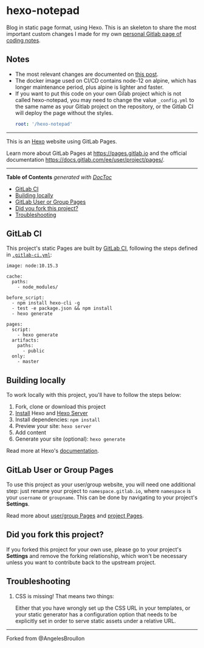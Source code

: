 # hexo-notepad

Blog in static page format, using Hexo. This is an skeleton to share the most important custom changes I made for my own [personal Gitlab page of coding notes](https://angelesbroullon.gitlab.io/code-notepad/).

## Notes

* The most relevant changes are documented on [this post](https://angelesbroullon.gitlab.io/code-notepad/2019/04/08/gitlab-and-hexo/).
* The docker image used on CI/CD contains node-12 on alpine, which has longer maintenance period, plus alpine is lighter and faster.
* If you want to put this code on your own Gilab project which is not called hexo-notepad, you may need to change the value `_config.yml` to the same name as your Gitlab project on the repository, or the Gitlab CI will deploy the page without the styles.
  ```yml
  root: '/hexo-notepad'
  ```

---

This is an [Hexo] website using GitLab Pages.

Learn more about GitLab Pages at https://pages.gitlab.io and the official
documentation https://docs.gitlab.com/ee/user/project/pages/.

---

<!-- START doctoc generated TOC please keep comment here to allow auto update -->
<!-- DON'T EDIT THIS SECTION, INSTEAD RE-RUN doctoc TO UPDATE -->
**Table of Contents**  *generated with [DocToc](https://github.com/thlorenz/doctoc)*

- [GitLab CI](#gitlab-ci)
- [Building locally](#building-locally)
- [GitLab User or Group Pages](#gitlab-user-or-group-pages)
- [Did you fork this project?](#did-you-fork-this-project)
- [Troubleshooting](#troubleshooting)

<!-- END doctoc generated TOC please keep comment here to allow auto update -->

## GitLab CI

This project's static Pages are built by [GitLab CI][ci], following the steps
defined in [`.gitlab-ci.yml`](.gitlab-ci.yml):

```
image: node:10.15.3

cache:
  paths:
    - node_modules/

before_script:
  - npm install hexo-cli -g
  - test -e package.json && npm install
  - hexo generate

pages:
  script:
    - hexo generate
  artifacts:
    paths:
      - public
  only:
    - master
```

## Building locally

To work locally with this project, you'll have to follow the steps below:

1. Fork, clone or download this project
1. [Install][] Hexo and [Hexo Server][hexo-server]
1. Install dependencies: `npm install`
1. Preview your site: `hexo server`
1. Add content
1. Generate your site (optional): `hexo generate`

Read more at Hexo's [documentation][].

## GitLab User or Group Pages

To use this project as your user/group website, you will need one additional
step: just rename your project to `namespace.gitlab.io`, where `namespace` is
your `username` or `groupname`. This can be done by navigating to your
project's **Settings**.

Read more about [user/group Pages][userpages] and [project Pages][projpages].

## Did you fork this project?

If you forked this project for your own use, please go to your project's
**Settings** and remove the forking relationship, which won't be necessary
unless you want to contribute back to the upstream project.

## Troubleshooting

1. CSS is missing! That means two things:

    Either that you have wrongly set up the CSS URL in your templates, or
    your static generator has a configuration option that needs to be explicitly
    set in order to serve static assets under a relative URL.

----

Forked from @AngelesBroullon

[ci]: https://about.gitlab.com/gitlab-ci/
[hexo]: https://hexo.io
[install]: https://hexo.io/docs/index.html#Installation
[documentation]: https://hexo.io/docs/
[userpages]: http://doc.gitlab.com/ee/pages/README.html#user-or-group-pages
[projpages]: http://doc.gitlab.com/ee/pages/README.html#project-pages
[hexo-server]: https://hexo.io/docs/server.html